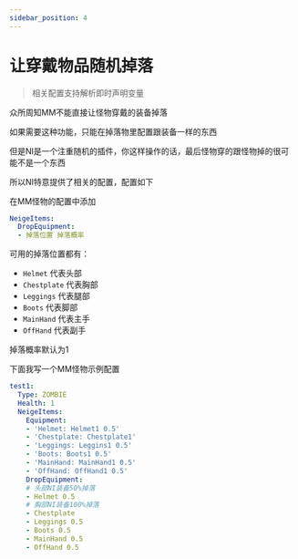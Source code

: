 ```yaml
---
sidebar_position: 4
---
```


# 让穿戴物品随机掉落

> 相关配置支持解析即时声明变量

众所周知MM不能直接让怪物穿戴的装备掉落

如果需要这种功能，只能在掉落物里配置跟装备一样的东西

但是NI是一个注重随机的插件，你这样操作的话，最后怪物穿的跟怪物掉的很可能不是一个东西

所以NI特意提供了相关的配置，配置如下

在MM怪物的配置中添加

```yaml
NeigeItems:
  DropEquipment:
  - 掉落位置 掉落概率
```

可用的掉落位置都有：

* `Helmet` 代表头部
* `Chestplate` 代表胸部
* `Leggings` 代表腿部
* `Boots` 代表脚部
* `MainHand` 代表主手
* `OffHand` 代表副手

掉落概率默认为1

下面我写一个MM怪物示例配置

```yaml
test1:
  Type: ZOMBIE
  Health: 1
  NeigeItems:
    Equipment:
    - 'Helmet: Helmet1 0.5'
    - 'Chestplate: Chestplate1'
    - 'Leggings: Leggins1 0.5'
    - 'Boots: Boots1 0.5'
    - 'MainHand: MainHand1 0.5'
    - 'OffHand: OffHand1 0.5'
    DropEquipment:
    # 头部NI装备50%掉落
    - Helmet 0.5
    # 胸部NI装备100%掉落
    - Chestplate
    - Leggings 0.5
    - Boots 0.5
    - MainHand 0.5
    - OffHand 0.5
```
